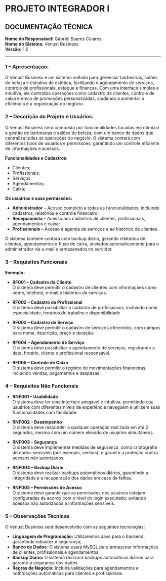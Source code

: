 # PROJETO INTEGRADOR I
## DOCUMENTAÇÃO TÉCNICA

**Nome do Responsável:** Gabriel Soares Colares  
**Nome do Sistema:** Venust Business  
**Versão:** 1.0  

---

### 1 – Apresentação:
O Venust Business é um sistema voltado para gerenciar barbearias, salões de beleza e estúdios de estética, facilitando o agendamento de serviços, controle de profissionais, estoque e finanças. Com uma interface simples e intuitiva, ele centraliza operações como cadastro de clientes, controle de caixa e envio de promoções personalizadas, ajudando a aumentar a eficiência e a organização do negócio.

### 2 – Descrição do Projeto e Usuários:
O Venust Business será composto por funcionalidades focadas em otimizar a gestão de barbearias e salões de beleza, com um banco de dados que centraliza todas as operações do negócio. O sistema contará com diferentes tipos de usuários e permissões, garantindo um controle eficiente de informações e acessos.

**Funcionalidades e Cadastros:**
- Clientes;
- Profissionais;
- Serviços;
- Agendamentos;
- Caixa;

**Os usuários e suas permissões:**
- **Administrador** – Acesso completo a todas as funcionalidades, incluindo cadastros, relatórios e controle financeiro;
- **Recepcionista** – Acesso aos cadastros de clientes, profissionais, agendamentos e caixa;
- **Profissionais** – Acesso à agenda de serviços e ao histórico de clientes.

O sistema também contará com backup diário, gerando relatórios de clientes, agendamentos e fluxo de caixa, enviados automaticamente para o administrador via e-mail e armazenados no servidor.

### 3 – Requisitos Funcionais
**Exemplo:**
- **RF001 – Cadastro de Cliente**  
  O sistema deve permitir o cadastro de clientes com informações como nome, telefone, e-mail e histórico de serviços.
  
- **RF002 – Cadastro de Profissional**  
  O sistema deve possibilitar o cadastro de profissionais, incluindo nome, especialidade, horários de trabalho e disponibilidade.
  
- **RF003 – Cadastro de Serviço**  
  O sistema deve permitir o cadastro de serviços oferecidos, com campos para nome, descrição, preço e duração.
  
- **RF004 – Agendamento de Serviço**  
  O sistema deve possibilitar o agendamento de serviços, registrando a data, horário, cliente e profissional responsável.
  
- **RF005 – Controle de Caixa**  
  O sistema deve permitir o registro de movimentações financeiras, incluindo vendas, pagamentos e despesas.

### 4 – Requisitos Não Funcionais
- **RNF001 – Usabilidade**  
  O sistema deve ter uma interface amigável e intuitiva, permitindo que usuários com diferentes níveis de experiência naveguem e utilizem suas funcionalidades com facilidade.
  
- **RNF002 – Desempenho**  
  O sistema deve responder a qualquer operação realizada em até 2 segundos, mesmo com um número elevado de usuários simultâneos.
  
- **RNF003 – Segurança**  
  O sistema deve implementar medidas de segurança, como criptografia de dados sensíveis (por exemplo, senhas), e garantir a proteção contra acessos não autorizados.
  
- **RNF004 – Backup Diário**  
  O sistema deve realizar backups automáticos diários, garantindo a integridade e a recuperação dos dados em caso de falhas.
  
- **RNF005 – Permissões de Acesso**  
  O sistema deve garantir que as permissões dos usuários estejam configuradas de acordo com o nível do login executado, evitando acessos não autorizados a informações sensíveis.

### 5 – Observações Técnicas
O Venust Business será desenvolvido com as seguintes tecnologias:
- **Linguagem de Programação:** Utilizaremos Java para o backend, garantindo robustez e segurança;
- **Banco de Dados:** O sistema usará MySQL para armazenar informações de clientes, profissionais e agendamentos.
- **Backup Diário:** O sistema realizará backups automáticos diários para garantir a segurança dos dados.
- **Regras de Negócio:** Incluirá validações para agendamentos e notificações automáticas para clientes e profissionais.